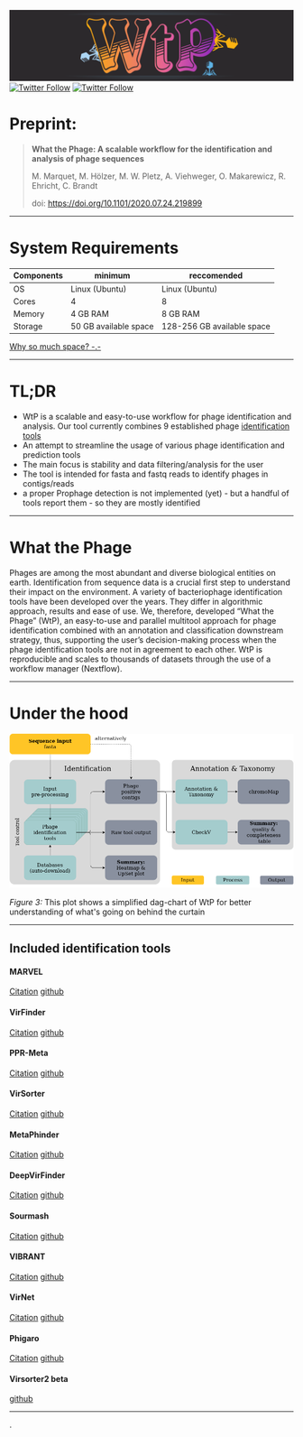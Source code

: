 ![logo](figures/logo-wtp_small.png)
[![Twitter Follow](https://img.shields.io/twitter/follow/gcloudChris.svg?style=social)](https://twitter.com/gcloudChris) 
[![Twitter Follow](https://img.shields.io/twitter/follow/mult1fractal.svg?style=social)](https://twitter.com/mult1fractal)

[](https://case-group.github.io/)


# Preprint:
> **What the Phage: A scalable workflow for the identification and analysis of phage sequences**
>
> M. Marquet, M. Hölzer, M. W. Pletz, A. Viehweger, O. Makarewicz, R. Ehricht, C. Brandt
>
> doi: https://doi.org/10.1101/2020.07.24.219899

-----------------------------------------
# System Requirements

|Components|minimum|reccomended|
|-|-|-|
OS | Linux (Ubuntu)| Linux (Ubuntu) |
Cores | 4 | 8 |
Memory | 4 GB RAM | 8 GB RAM |
Storage | 50 GB available space | 128-256 GB available space|

[Why so much space? -.-](troubleshooting.md)

-----------------------------------------

# TL;DR
* WtP is a scalable and easy-to-use workflow for phage identification and analysis. Our tool currently combines  9 established phage [identification tools](#included-bioinformatic-tools)  
* An attempt to streamline the usage of various phage identification and prediction tools  
* The main focus is stability and data filtering/analysis for the user  
* The tool is intended for fasta and fastq reads to identify phages in contigs/reads  
* a proper Prophage detection is not implemented (yet) - but a handful of tools report them - so they are mostly identified  

-----------------------------------------

# What the Phage
Phages are among the most abundant and diverse biological entities on earth. Identification from sequence data is a crucial first step to understand their impact on the environment. A variety of bacteriophage identification tools have been developed over the years. They differ in algorithmic approach, results and ease of use. We, therefore, developed “What the Phage” (WtP), an easy-to-use and parallel multitool approach for phage identification combined with an annotation and classification downstream strategy, thus, supporting the user’s decision-making process when the phage identification tools are not in agreement to each other. WtP is reproducible and scales to thousands of datasets through the use of a workflow manager (Nextflow).

-----------------------------------------

# Under the hood

![plot](figures/wtp-flowchart-simple.png)

*Figure 3:* This plot shows a simplified dag-chart of WtP for better understanding of what's going on behind the curtain  

-----------------------------------------

## Included identification tools
#### MARVEL  
[Citation](https://www.frontiersin.org/articles/10.3389/fgene.2018.00304/full) [github](https://github.com/LaboratorioBioinformatica/MARVEL#metagenomic-analysis-and-retrieval-of-viral-elements)

#### VirFinder  
[Citation](https://link.springer.com/epdf/10.1186/s40168-017-0283-5?) [github](https://github.com/jessieren/VirFinder)

#### PPR-Meta  
[Citation](https://www.ncbi.nlm.nih.gov/pmc/articles/PMC6586199/) [github](https://github.com/zhenchengfang/PPR-Meta)

#### VirSorter  
[Citation](https://peerj.com/articles/985/) [github](https://github.com/simroux/VirSorter)

#### MetaPhinder  
[Citation](https://journals.plos.org/plosone/article?id=10.1371/journal.pone.0163111) [github](https://github.com/vanessajurtz/MetaPhinder)

#### DeepVirFinder  
[Citation](https://arxiv.org/abs/1806.07810) [github](https://github.com/jessieren/DeepVirFinder)

#### Sourmash  
[Citation](https://joss.theoj.org/papers/10.21105/joss.00027) [github](https://github.com/dib-lab/sourmash)

#### VIBRANT  
[Citation](https://www.biorxiv.org/content/biorxiv/early/2019/11/26/855387.full.pdf) [github](https://github.com/AnantharamanLab/VIBRANT)

#### VirNet  
[Citation](https://ieeexplore.ieee.org/document/8639400) [github](https://github.com/alyosama/virnet)

#### Phigaro  
[Citation](https://www.biorxiv.org/content/10.1101/598243v1) [github](https://github.com/bobeobibo/phigaro)

#### Virsorter2 beta  
[github](https://github.com/jiarong/VirSorter2)



-----------------------------------------

.